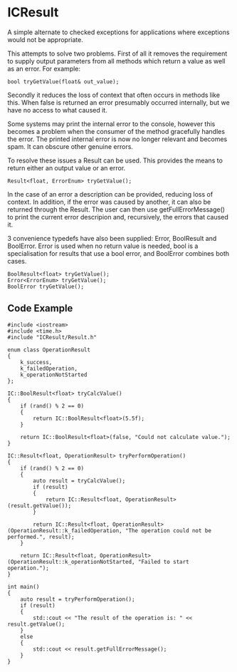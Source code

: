 ICResult
========

A simple alternate to checked exceptions for applications where exceptions would not
be appropriate. 

This attempts to solve two problems. First of all it removes the requirement to
supply output parameters from all methods which return a value as well as an error.
For example:

    bool tryGetValue(float& out_value);

Secondly it reduces the loss of context that often occurs in methods like this. When 
false is returned an error presumably occurred internally, but we have no access to
what caused it. 

Some systems may print the internal error to the console, however this becomes a 
problem when the consumer of the method gracefully handles the error. The printed 
internal error is now no longer relevant and becomes spam. It can obscure other
genuine errors.

To resolve these issues a Result can be used. This provides the means to return either
an output value or an error. 

    Result<float, ErrorEnum> tryGetValue();

In the case of an error a description can be provided, reducing loss of context. In 
addition, if the error was caused by another, it can also be returned through the 
Result. The user can then use getFullErrorMessage() to print the current error 
descripion and, recursively, the errors that caused it.

3 convenience typedefs have also been supplied: Error, BoolResult and BoolError.
Error is used when no return value is needed, bool is a specialisation for results
that use a bool error, and BoolError combines both cases.

    BoolResult<float> tryGetValue();
	Error<ErrorEnum> tryGetValue();
	BoolError tryGetValue();
    
Code Example
------------

    #include <iostream>
    #include <time.h>
    #include "ICResult/Result.h"
    
    enum class OperationResult
    {
    	k_success,
    	k_failedOperation,
    	k_operationNotStarted
    };
    
    IC::BoolResult<float> tryCalcValue()
    {
    	if (rand() % 2 == 0)
    	{
    		return IC::BoolResult<float>(5.5f);
    	}
    
    	return IC::BoolResult<float>(false, "Could not calculate value.");
    }
    
    IC::Result<float, OperationResult> tryPerformOperation()
    {
    	if (rand() % 2 == 0)
    	{
    		auto result = tryCalcValue();
    		if (result)
    		{
    			return IC::Result<float, OperationResult>(result.getValue());
    		}
    
    		return IC::Result<float, OperationResult>(OperationResult::k_failedOperation, "The operation could not be performed.", result);
    	}
    
    	return IC::Result<float, OperationResult>(OperationResult::k_operationNotStarted, "Failed to start operation.");
    }
    
    int main()
    {
    	auto result = tryPerformOperation();
    	if (result)
    	{
    		std::cout << "The result of the operation is: " << result.getValue();
    	}
    	else
    	{
    		std::cout << result.getFullErrorMessage();
    	}
    }

